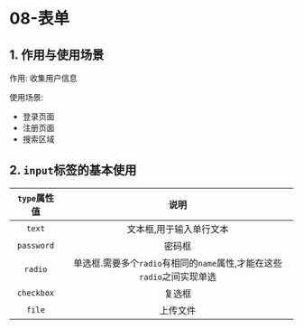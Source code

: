 # 08-表单

## 1. 作用与使用场景

作用: 收集用户信息

使用场景:

- 登录页面
- 注册页面
- 搜索区域

## 2. `input`标签的基本使用

| `type`属性值  |                       说明                       |
|:----------:|:----------------------------------------------:|
|   `text`   |                  文本框,用于输入单行文本                  |
| `password` |                      密码框                       |
|  `radio`   | 单选框.需要多个`radio`有相同的`name`属性,才能在这些`radio`之间实现单选 |
| `checkbox` |                      复选框                       |
|   `file`   |                      上传文件                      |